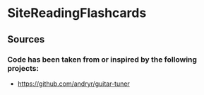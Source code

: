 # SiteReadingFlashcards

## Sources
### Code has been taken from or inspired by the following projects:
- https://github.com/andryr/guitar-tuner